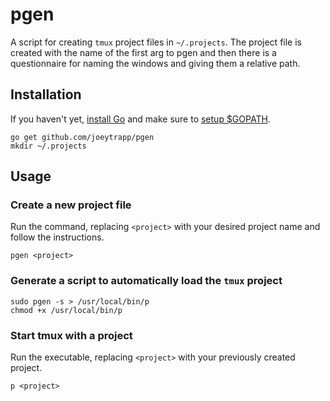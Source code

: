 # pgen

A script for creating `tmux` project files in `~/.projects`. The project file is created with the name of the first arg to pgen and then there is a questionnaire for naming the windows and giving them a relative path.

## Installation

If you haven't yet, [install Go](https://golang.org/doc/install) and make sure to [setup $GOPATH](https://golang.org/doc/code.html#GOPATH).

    go get github.com/joeytrapp/pgen
    mkdir ~/.projects
    
## Usage

### Create a new project file

Run the command, replacing `<project>` with your desired project name and follow the instructions.

    pgen <project>
    
### Generate a script to automatically load the `tmux` project

    sudo pgen -s > /usr/local/bin/p
    chmod +x /usr/local/bin/p
    
### Start tmux with a project

Run the executable, replacing `<project>` with your previously created project.

    p <project>
